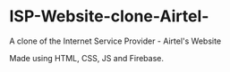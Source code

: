 # ISP-Website-clone-Airtel-
A clone of the Internet Service Provider - Airtel's Website

Made using HTML, CSS, JS and Firebase.
